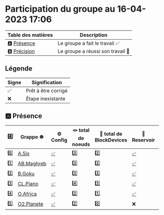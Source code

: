 # Participation du groupe au 16-04-2023 17:06

| Table des matières            | Description                                             |
|-------------------------------|---------------------------------------------------------|
| :a: [Présence](#a-présence)   | Le groupe a fait le travail        :white_check_mark:   |
| :b: [Précision](#b-précision) | Le groupe a réussi son travail     :tada:               |

## Légende

| Signe              | Signification                 |
|--------------------|-------------------------------|
| :white_check_mark: | Prêt à être corrigé           |
| :x:                | Étape inexistante             |

## :a: Présence

|:hash:| Grappe :wheel_of_dharma: | :gear: Config | :knot: total de noeuds | :roll_of_paper: total de BlockDevices  | :potable_water: Reservoir | :floppy_disk: Stockage | :rocket: Service |
|-|-|-|-|-|-|-|-|
| :zero: | [A.Six](../A.Six) | [:white_check_mark:](../A.Six/.kube/config) | :three: | :two: | [:white_check_mark:](../A.Six/cspc-single.yaml) | [:white_check_mark:](../A.Six/csi-cstor-sc.yaml) | [:white_check_mark:](../A.Six/openelb.yaml) |
| :one: | [AB.Maghreb](../AB.Maghreb) | [:white_check_mark:](../AB.Maghreb/.kube/config) | :three: | :two: | [:white_check_mark:](../AB.Maghreb/cspc-single.yaml) | [:white_check_mark:](../AB.Maghreb/csi-cstor-sc.yaml) | [:white_check_mark:](../AB.Maghreb/openelb.yaml) |
| :two: | [B.Goku](../B.Goku) | [:white_check_mark:](../B.Goku/.kube/config) | :three: | :two: | [:white_check_mark:](../B.Goku/cspc-single.yaml) | [:white_check_mark:](../B.Goku/csi-cstor-sc.yaml) | [:white_check_mark:](../B.Goku/openelb.yaml) |
| :three: | [CL.Piano](../CL.Piano) | [:white_check_mark:](../CL.Piano/.kube/config) | :four: | :three: | [:white_check_mark:](../CL.Piano/cspc-single.yaml) | [:white_check_mark:](../CL.Piano/csi-cstor-sc.yaml) | [:white_check_mark:](../CL.Piano/openelb.yaml) |
| :four: | [O.Africa](../O.Africa) | [:white_check_mark:](../O.Africa/.kube/config) | :two: | :one: | [:white_check_mark:](../O.Africa/cspc-single.yaml) | [:white_check_mark:](../O.Africa/csi-cstor-sc.yaml) | [:white_check_mark:](../O.Africa/openelb.yaml) |
| :five: | [O2.Planete](../O2.Planete) | [:white_check_mark:](../O2.Planete/.kube/config) | :two: | :zero: | :x: | :x: | :x: |
